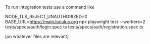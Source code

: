 To run integration tests use a command like

NODE_TLS_REJECT_UNAUTHORIZED=0 BASE_URL=https://main.loculus.org npx playwright test --workers=2 tests/specs/auth/login.spec.ts tests/specs/auth/registration.spec.ts

[on whatever files are relevant]